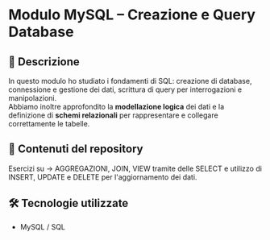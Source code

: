 # Modulo MySQL – Creazione e Query Database

## 📌 Descrizione
In questo modulo ho studiato i fondamenti di SQL: creazione di database, connessione e gestione dei dati, scrittura di query per interrogazioni e manipolazioni.  
Abbiamo inoltre approfondito la **modellazione logica** dei dati e la definizione di **schemi relazionali** per rappresentare e collegare correttamente le tabelle.

## 📂 Contenuti del repository
Esercizi su → AGGREGAZIONI, JOIN, VIEW tramite delle SELECT e utilizzo di INSERT, UPDATE e DELETE per l'aggiornamento dei dati. 

## 🛠️ Tecnologie utilizzate
- MySQL / SQL
